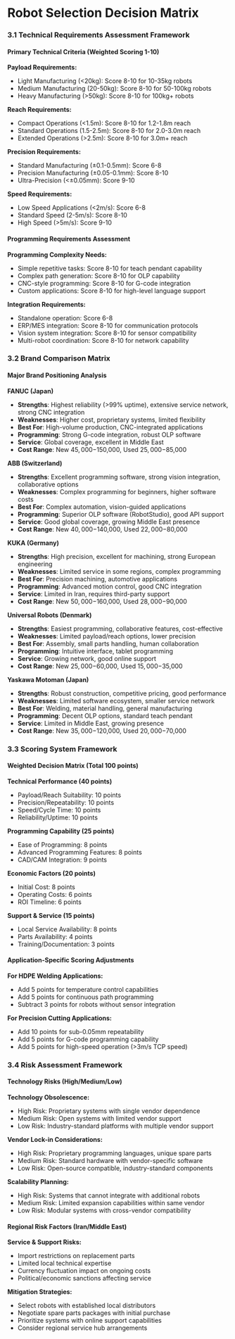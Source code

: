 # Robot Selection Decision Matrix

### 3.1 Technical Requirements Assessment Framework

#### **Primary Technical Criteria (Weighted Scoring 1-10)**

**Payload Requirements:**
- Light Manufacturing (<20kg): Score 8-10 for 10-35kg robots
- Medium Manufacturing (20-50kg): Score 8-10 for 50-100kg robots  
- Heavy Manufacturing (>50kg): Score 8-10 for 100kg+ robots

**Reach Requirements:**
- Compact Operations (<1.5m): Score 8-10 for 1.2-1.8m reach
- Standard Operations (1.5-2.5m): Score 8-10 for 2.0-3.0m reach
- Extended Operations (>2.5m): Score 8-10 for 3.0m+ reach

**Precision Requirements:**
- Standard Manufacturing (±0.1-0.5mm): Score 6-8
- Precision Manufacturing (±0.05-0.1mm): Score 8-10
- Ultra-Precision (<±0.05mm): Score 9-10

**Speed Requirements:**
- Low Speed Applications (<2m/s): Score 6-8
- Standard Speed (2-5m/s): Score 8-10  
- High Speed (>5m/s): Score 9-10

#### **Programming Requirements Assessment**

**Programming Complexity Needs:**
- Simple repetitive tasks: Score 8-10 for teach pendant capability
- Complex path generation: Score 8-10 for OLP capability
- CNC-style programming: Score 8-10 for G-code integration
- Custom applications: Score 8-10 for high-level language support

**Integration Requirements:**
- Standalone operation: Score 6-8
- ERP/MES integration: Score 8-10 for communication protocols
- Vision system integration: Score 8-10 for sensor compatibility
- Multi-robot coordination: Score 8-10 for network capability

### 3.2 Brand Comparison Matrix

#### **Major Brand Positioning Analysis**

**FANUC (Japan)**
- **Strengths**: Highest reliability (>99% uptime), extensive service network, strong CNC integration
- **Weaknesses**: Higher cost, proprietary systems, limited flexibility
- **Best For**: High-volume production, CNC-integrated applications
- **Programming**: Strong G-code integration, robust OLP software
- **Service**: Global coverage, excellent in Middle East
- **Cost Range**: New $45,000-$150,000, Used $25,000-$85,000

**ABB (Switzerland)**
- **Strengths**: Excellent programming software, strong vision integration, collaborative options
- **Weaknesses**: Complex programming for beginners, higher software costs
- **Best For**: Complex automation, vision-guided applications
- **Programming**: Superior OLP software (RobotStudio), good API support
- **Service**: Good global coverage, growing Middle East presence
- **Cost Range**: New $40,000-$140,000, Used $22,000-$80,000

**KUKA (Germany)**
- **Strengths**: High precision, excellent for machining, strong European engineering
- **Weaknesses**: Limited service in some regions, complex programming
- **Best For**: Precision machining, automotive applications
- **Programming**: Advanced motion control, good CNC integration
- **Service**: Limited in Iran, requires third-party support
- **Cost Range**: New $50,000-$160,000, Used $28,000-$90,000

**Universal Robots (Denmark)**
- **Strengths**: Easiest programming, collaborative features, cost-effective
- **Weaknesses**: Limited payload/reach options, lower precision
- **Best For**: Assembly, small parts handling, human collaboration
- **Programming**: Intuitive interface, tablet programming
- **Service**: Growing network, good online support
- **Cost Range**: New $25,000-$60,000, Used $15,000-$35,000

**Yaskawa Motoman (Japan)**
- **Strengths**: Robust construction, competitive pricing, good performance
- **Weaknesses**: Limited software ecosystem, smaller service network
- **Best For**: Welding, material handling, general manufacturing
- **Programming**: Decent OLP options, standard teach pendant
- **Service**: Limited in Middle East, growing presence
- **Cost Range**: New $35,000-$120,000, Used $20,000-$70,000

### 3.3 Scoring System Framework

#### **Weighted Decision Matrix (Total 100 points)**

**Technical Performance (40 points)**
- Payload/Reach Suitability: 10 points
- Precision/Repeatability: 10 points  
- Speed/Cycle Time: 10 points
- Reliability/Uptime: 10 points

**Programming Capability (25 points)**
- Ease of Programming: 8 points
- Advanced Programming Features: 8 points
- CAD/CAM Integration: 9 points

**Economic Factors (20 points)**
- Initial Cost: 8 points
- Operating Costs: 6 points
- ROI Timeline: 6 points

**Support & Service (15 points)**
- Local Service Availability: 8 points
- Parts Availability: 4 points
- Training/Documentation: 3 points

#### **Application-Specific Scoring Adjustments**

**For HDPE Welding Applications:**
- Add 5 points for temperature control capabilities
- Add 5 points for continuous path programming
- Subtract 3 points for robots without sensor integration

**For Precision Cutting Applications:**
- Add 10 points for sub-0.05mm repeatability
- Add 5 points for G-code programming capability
- Add 5 points for high-speed operation (>3m/s TCP speed)

### 3.4 Risk Assessment Framework

#### **Technology Risks (High/Medium/Low)**

**Technology Obsolescence:**
- High Risk: Proprietary systems with single vendor dependence
- Medium Risk: Open systems with limited vendor support
- Low Risk: Industry-standard platforms with multiple vendor support

**Vendor Lock-in Considerations:**
- High Risk: Proprietary programming languages, unique spare parts
- Medium Risk: Standard hardware with vendor-specific software
- Low Risk: Open-source compatible, industry-standard components

**Scalability Planning:**
- High Risk: Systems that cannot integrate with additional robots
- Medium Risk: Limited expansion capabilities within same vendor
- Low Risk: Modular systems with cross-vendor compatibility

#### **Regional Risk Factors (Iran/Middle East)**

**Service & Support Risks:**
- Import restrictions on replacement parts
- Limited local technical expertise
- Currency fluctuation impact on ongoing costs
- Political/economic sanctions affecting service

**Mitigation Strategies:**
- Select robots with established local distributors
- Negotiate spare parts packages with initial purchase
- Prioritize systems with online support capabilities
- Consider regional service hub arrangements